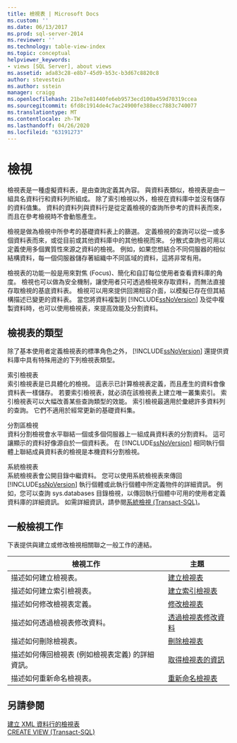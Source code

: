 ```yaml
---
title: 檢視表 | Microsoft Docs
ms.custom: ''
ms.date: 06/13/2017
ms.prod: sql-server-2014
ms.reviewer: ''
ms.technology: table-view-index
ms.topic: conceptual
helpviewer_keywords:
- views [SQL Server], about views
ms.assetid: ada83c28-e8b7-45d9-b53c-b3d67c8820c8
author: stevestein
ms.author: sstein
manager: craigg
ms.openlocfilehash: 21be7e81440fe6eb9573ecd100a459d70319ccea
ms.sourcegitcommit: 6fd8c1914de4c7ac24900fe388ecc7883c740077
ms.translationtype: MT
ms.contentlocale: zh-TW
ms.lasthandoff: 04/26/2020
ms.locfileid: "63191273"
---
```

# <a name="views"></a>檢視
  檢視表是一種虛擬資料表，是由查詢定義其內容。 與資料表類似，檢視表是由一組具名資料行和資料列所組成。 除了索引檢視以外，檢視在資料庫中並沒有儲存的資料值集。 資料的資料列與資料行是從定義檢視的查詢所參考的資料表而來，而且在參考檢視時不會動態產生。  
  
 檢視是做為檢視中所參考的基礎資料表上的篩選。 定義檢視的查詢可以從一或多個資料表而來，或從目前或其他資料庫中的其他檢視而來。 分散式查詢也可用以定義使用多個異質性來源之資料的檢視。 例如，如果您想結合不同伺服器的相似結構資料，每一個伺服器儲存著組織中不同區域的資料，這將非常有用。  
  
 檢視表的功能一般是用來對焦 (Focus)、簡化和自訂每位使用者查看資料庫的角度。 檢視也可以做為安全機制，讓使用者只可透過檢視來存取資料，而無法直接存取檢視的基底資料表。 檢視可以用來提供回溯相容介面，以模擬已存在但其結構描述已變更的資料表。 當您將資料複製到 [!INCLUDE[ssNoVersion](../../includes/ssnoversion-md.md)] 及從中複製資料時，也可以使用檢視表，來提高效能及分割資料。  
  
## <a name="types-of-views"></a>檢視表的類型  
 除了基本使用者定義檢視表的標準角色之外， [!INCLUDE[ssNoVersion](../../includes/ssnoversion-md.md)] 還提供資料庫中具有特殊用途的下列檢視表類型。  
  
 索引檢視表  
 索引檢視表是已具體化的檢視。 這表示已計算檢視表定義，而且產生的資料會像資料表一樣儲存。 若要索引檢視表，就必須在該檢視表上建立唯一叢集索引。 索引檢視表可以大幅改善某些查詢類型的效能。 索引檢視最適用於彙總許多資料列的查詢。 它們不適用於經常更新的基礎資料集。  
  
 分割區檢視  
 資料分割檢視會水平聯結一個或多個伺服器上一組成員資料表的分割資料。 這可讓顯示的資料好像源自於一個資料表。 在 [!INCLUDE[ssNoVersion](../../includes/ssnoversion-md.md)] 相同執行個體上聯結成員資料表的檢視是本機資料分割檢視。  
  
 系統檢視表  
 系統檢視表會公開目錄中繼資料。 您可以使用系統檢視表來傳回 [!INCLUDE[ssNoVersion](../../includes/ssnoversion-md.md)] 執行個體或此執行個體中所定義物件的詳細資訊。 例如，您可以查詢 sys.databases 目錄檢視，以傳回執行個體中可用的使用者定義資料庫的詳細資訊。 如需詳細資訊，請參閱[系統檢視 &#40;Transact-SQL&#41;](/sql/t-sql/language-reference)。  
  
## <a name="common-view-tasks"></a>一般檢視工作  
 下表提供與建立或修改檢視相關聯之一般工作的連結。  
  
|檢視工作|主題|  
|----------------|-----------|  
|描述如何建立檢視表。|[建立檢視表](../views/views.md)|  
|描述如何建立索引檢視表。|[建立索引檢視表](../views/create-indexed-views.md)|  
|描述如何修改檢視表定義。|[修改檢視表](../views/modify-views.md)|  
|描述如何透過檢視表修改資料。|[透過檢視表修改資料](../views/modify-data-through-a-view.md)|  
|描述如何刪除檢視表。|[刪除檢視表](../views/delete-views.md)|  
|描述如何傳回檢視表 (例如檢視表定義) 的詳細資訊。|[取得檢視表的資訊](../views/get-information-about-a-view.md)|  
|描述如何重新命名檢視表。|[重新命名檢視表](../views/rename-views.md)|  
  
## <a name="see-also"></a>另請參閱  
 [建立 XML 資料行的檢視表](../xml/create-views-over-xml-columns.md)   
 [CREATE VIEW &#40;Transact-SQL&#41;](/sql/t-sql/statements/create-view-transact-sql)  
  
  
